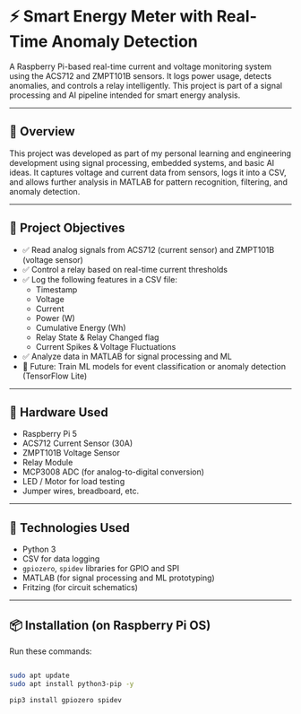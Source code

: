 # ⚡ Smart Energy Meter with Real-Time Anomaly Detection

A Raspberry Pi-based real-time current and voltage monitoring system using the ACS712 and ZMPT101B sensors. It logs power usage, detects anomalies, and controls a relay intelligently. This project is part of a signal processing and AI pipeline intended for smart energy analysis.

---

## 📌 Overview

This project was developed as part of my personal learning and engineering development using signal processing, embedded systems, and basic AI ideas. It captures voltage and current data from sensors, logs it into a CSV, and allows further analysis in MATLAB for pattern recognition, filtering, and anomaly detection.

---

## 🚀 Project Objectives

- ✅ Read analog signals from ACS712 (current sensor) and ZMPT101B (voltage sensor)
- ✅ Control a relay based on real-time current thresholds
- ✅ Log the following features in a CSV file:
  - Timestamp
  - Voltage
  - Current
  - Power (W)
  - Cumulative Energy (Wh)
  - Relay State & Relay Changed flag
  - Current Spikes & Voltage Fluctuations
- ✅ Analyze data in MATLAB for signal processing and ML
- 🧠 Future: Train ML models for event classification or anomaly detection (TensorFlow Lite)

---

## 📸 Hardware Used

- Raspberry Pi 5
- ACS712 Current Sensor (30A)
- ZMPT101B Voltage Sensor
- Relay Module
- MCP3008 ADC (for analog-to-digital conversion)
- LED / Motor for load testing
- Jumper wires, breadboard, etc.

---

## 🧠 Technologies Used

- Python 3
- CSV for data logging
- `gpiozero`, `spidev` libraries for GPIO and SPI
- MATLAB (for signal processing and ML prototyping)
- Fritzing (for circuit schematics)

---

## 📦 Installation (on Raspberry Pi OS)

Run these commands:

```bash

sudo apt update
sudo apt install python3-pip -y

pip3 install gpiozero spidev
